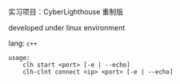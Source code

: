 实习项目：CyberLighthouse 重制版

developed under linux environment

lang: `c++`

```
usage:
    clh start <port> [-e | --echo]
    clh-clnt connect <ip> <port> [-e | --echo]
```